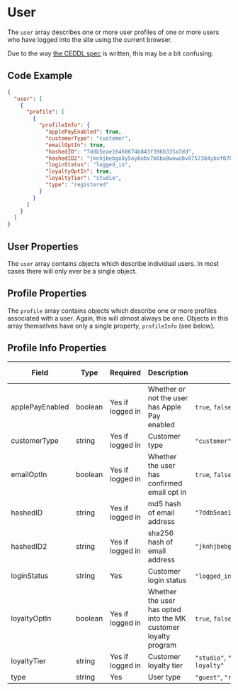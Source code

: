 # User
The `user` array describes one or more user profiles of one or more users who have logged into the site using the current browser.

Due to the way [the CEDDL spec](https://www.w3.org/2013/12/ceddl-201312.pdf) is written, this may be a bit confusing.

## Code Example
```json
{
  "user": [
    {
      "profile": [
        {
          "profileInfo": {
            "applePayEnabled": true,
            "customerType": "customer",
            "emailOptIn": true,
            "hashedID": "7ddb5eae16468674b843f396b335a7dd",
            "hashedID2": "jknhjbebgo8y5oy6obv7b6bo8wowobv8757384ybof87bv5g4",
            "loginStatus": "logged_in",
            "loyaltyOptIn": true,
            "loyaltyTier": "studio",
            "type": "registered"
          }
        }
      ]
    }
  ]
}
```

## User Properties
The `user` array contains objects which describe individual users. In most cases there will only ever be a single object.

## Profile Properties
The `profile` array contains objects which describe one or more profiles associated with a user. Again, this will almost always be one. Objects in this array themselves have only a single property, `profileInfo` (see below).

## Profile Info Properties
|Field|Type|Required|Description|Examples|Pattern|Min Length|Max Length|Min|Max|Multiple Of|
|-----|----|-----------|--------|-------|----------|----------|---|---|-----------|---|
|applePayEnabled|boolean|Yes if logged in|Whether or not the user has Apple Pay enabled|`true`, `false`|
|customerType|string|Yes if logged in|Customer type|`"customer"`, `"employee"`, `"associate"`|
|emailOptIn|boolean|Yes if logged in|Whether the user has confirmed email opt in|`true`, `false`|
|hashedID|string|Yes if logged in|md5 hash of email address|`"7ddb5eae16468674b843f396b335a7dd"`|
|hashedID2|string|Yes if logged in|sha256 hash of email address|`"jknhjbebgo8y5oy6obv7b6bo8wowobv8757384ybof87bv5g4"`|
|loginStatus|string|Yes|Customer login status|`"logged_in"`, `"logged_out"`|
|loyaltyOptIn|boolean|Yes if logged in|Whether the user has opted into the MK customer loyalty program|`true`, `false`|
|loyaltyTier|string|Yes if logged in|Customer loyalty tier|`"studio"`, `"backstage"`, `"runway"`, `"red_carpet"`, `"non-loyalty"`|
|type|string|Yes|User type|`"guest"`, `"registered"`, `"loyalist"`|